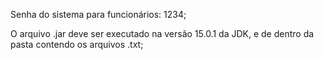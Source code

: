 

Senha do sistema para funcionários: 1234;



O arquivo .jar deve ser executado na versão 15.0.1 da JDK, e de dentro da pasta contendo os arquivos .txt;
